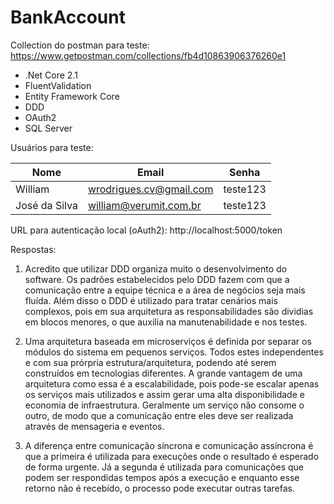 # BankAccount

Collection do postman para teste:
https://www.getpostman.com/collections/fb4d10863906376260e1

* .Net Core 2.1
* FluentValidation
* Entity Framework Core
* DDD
* OAuth2
* SQL Server

Usuários para teste:

|Nome| Email  | Senha |
|-| ------------- | ------------- |
|William| wrodrigues.cv@gmail.com  | teste123  |
|José da Silva| william@verumit.com.br  | teste123  |

URL para autenticação local (oAuth2): http://localhost:5000/token

Respostas:

1. Acredito que utilizar DDD organiza muito o desenvolvimento do software. Os padrões estabelecidos pelo DDD fazem com que a comunicação entre a equipe técnica e a área de negócios seja mais fluída. Além disso o DDD é utilizado para tratar cenários mais complexos, pois em sua arquitetura as responsabilidades são dividias em blocos menores, o que auxilia na manutenabilidade e nos testes.

2. Uma arquitetura baseada em microserviços é definida por separar os módulos do sistema em pequenos serviços. Todos estes independentes e com sua prórpria estrutura/arquitetura, podendo até serem construídos em tecnologias diferentes. A grande vantagem de uma arquitetura como essa é a escalabilidade, pois pode-se escalar apenas os serviços mais utilizados e assim gerar uma alta disponibilidade e economia de infraestrutura. Geralmente um serviço não consome o outro, de modo que a comunicação entre eles deve ser realizada através de mensageria e eventos.

3. A diferença entre comunicação síncrona e comunicação assíncrona é que a primeira é utilizada para execuções onde o resultado é esperado de forma urgente. Já a segunda é utilizada para comunicações que podem ser respondidas tempos após a execução e enquanto esse retorno não é recebido, o processo pode executar outras tarefas.
